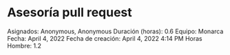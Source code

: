# Asesoría pull request

Asignados: Anonymous, Anonymous
Duración (horas): 0.6
Equipo: Monarca
Fecha: April 4, 2022
Fecha de creación: April 4, 2022 4:14 PM
Horas Hombre: 1.2